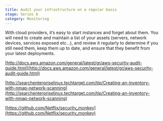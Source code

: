 ```yaml
---
title: Audit your infrastructure on a regular basis
stage: Series A
category: Monitoring
---
```

With cloud providers, it’s easy to start instances and forget about them. You will need to create and maintain a list of your assets (servers, network devices, services exposed etc…), and review it regularly to determine if you still need them, keep them up to date, and ensure that they benefit from your latest deployments.

[http://docs.aws.amazon.com/general/latest/gr/aws-security-audit-guide.html](http://docs.aws.amazon.com/general/latest/gr/aws-security-audit-guide.html)

[http://searchenterpriselinux.techtarget.com/tip/Creating-an-inventory-with-nmap-network-scanning](http://searchenterpriselinux.techtarget.com/tip/Creating-an-inventory-with-nmap-network-scanning)

[https://github.com/Netflix/security_monkey](https://github.com/Netflix/security_monkey)
